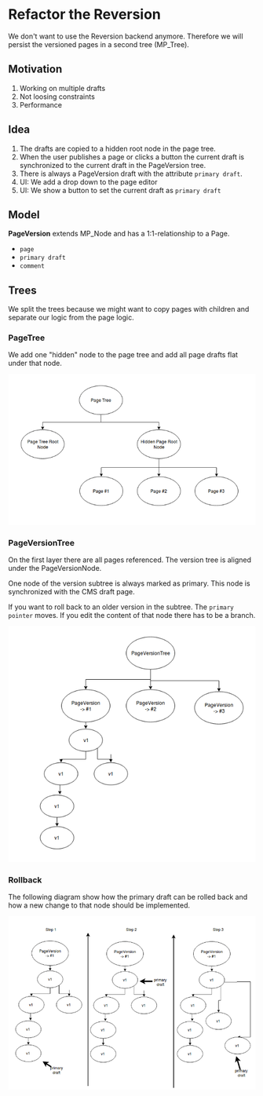 Refactor the Reversion
======================

We don't want to use the Reversion backend anymore.
Therefore we will persist the versioned pages in a second tree (MP_Tree).


Motivation
----------

1. Working on multiple drafts
2. Not loosing constraints
3. Performance


Idea
----

1. The drafts are copied to a hidden root node in the page tree.
2. When the user publishes a page or clicks a button the current draft is synchronized
to the current draft in the PageVersion tree. 
3. There is always a PageVersion draft with the attribute ```primary draft```.
4. UI: We add a drop down to the page editor
5. UI: We show a button to set the current draft as ```primary draft```


Model
------
**PageVersion** extends MP_Node and has a 1:1-relationship to a Page.
 - ```page```
 - ```primary draft```
 - ```comment```


Trees
--------

We split the trees because we might want to copy pages with children and separate our logic from the page logic.

### PageTree

We add one "hidden" node to the page tree and add all page drafts flat under that node.

![alt text](docs/PageTree.png "PageTree")

### PageVersionTree

On the first layer there are all pages referenced. The version tree is aligned under the PageVersionNode.

One node of the version subtree is always marked as primary. This node is synchronized with the CMS draft page.

If you want to roll back to an older version in the subtree. The ```primary pointer``` moves. If you edit the content
of that node there has to be a branch.

![alt text](docs/PageVersionTree.png "PageVersionTree")

### Rollback

The following diagram show how the primary draft can be rolled back and how a new change to that node should be implemented.

![alt text](docs/Rollback.png "PageVersionTree")
